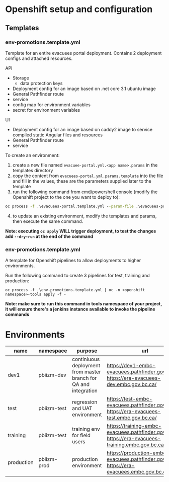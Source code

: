 # Openshift setup and configuration

## Templates

### env-promotions.template.yml

Template for an entire evacuees portal deployment. Contains 2 deployment configs and attached resources.

API

- Storage
  - data protection keys
- Deployment config for an image based on .net core 3.1 ubuntu image
- General Pathfinder route
- service
- config map for environment variables
- secret for environment variables

UI

- Deployment config for an image based on caddy2 image to service compiled static Angular files and resources
- General Pathfinder route
- service

To create an environment:

1. create a new file named `evacuee-portal.yml.<app name>.params` in the templates directory
2. copy the content from `evacuees-portal.yml.params.template` into the file and fill in the values, these are the parameters supplied later to the template
3. run the following command from cmd/powershell console (modify the Openshift project to the one you want to deploy to):

```cmd
oc process -f .\evacuees-portal.template.yml --param-file .\evacuees-portal.yml.<app name>.params | oc -n <openshift project name> apply -f -
```

4. to update an existing environment, modify the templates and params, then execute the same command.

**Note: executing `oc apply` WILL trigger deployment, to test the changes add `--dry-run` at the end of the command**

### env-promotions.template.yml

A template for Openshift pipelines to allow deployments to higher environments.

Run the following command to create 3 pipelines for test, training and production:

```
oc process -f .\env-promotions.template.yml | oc -n <openshift namespace>-tools apply -f -
```

**Note: make sure to run this command in tools namespace of your project, it will ensure there's a jenkins instance available to invoke the pipeline commands**

# Environments

| name       | namespace   | purpose                                                          | url                                                                                                   |
| ---------- | ----------- | ---------------------------------------------------------------- | ----------------------------------------------------------------------------------------------------- |
| dev1       | pbiizm-dev  | continiuous deployment from master branch for QA and integration | https://dev1-embc-evacuees.pathfinder.gov.bc.ca/, https://era-evacuees-dev.embc.gov.bc.ca/          |
| test       | pbiizm-test | regression and UAT environment                                   | https://test-embc-evacuees.pathfinder.gov.bc.ca/, https://era-evacuees-test.embc.gov.bc.ca/         |
| training   | pbiizm-test | training env for field users                                     | https://training-embc-evacuees.pathfinder.gov.bc.ca/, https://era-evacuees-training.embc.gov.bc.ca/ |
| production | pbiizm-prod | production environment                                           | https://production-embc-evacuees.pathfinder.gov.bc.ca/, https://era-evacuees.embc.gov.bc.ca/        |
